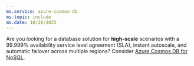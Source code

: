 ```yaml
---
ms.service: azure-cosmos-db
ms.topic: include
ms.date: 10/28/2025
---
```


Are you looking for a database solution for **high-scale** scenarios with a 99.999% availability service level agreement (SLA), instant autoscale, and automatic failover across multiple regions? Consider [Azure Cosmos DB for NoSQL](../nosql/overview.md).
